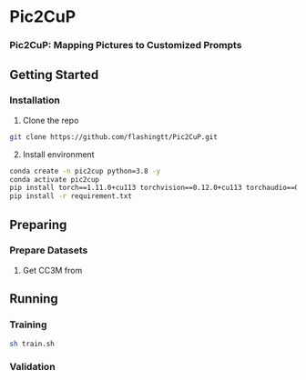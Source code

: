 # Pic2CuP

### Pic2CuP: Mapping Pictures to Customized Prompts

## Getting Started

### Installation

1. Clone the repo

```sh
git clone https://github.com/flashingtt/Pic2CuP.git
```

2. Install environment
```sh
conda create -n pic2cup python=3.8 -y
conda activate pic2cup
pip install torch==1.11.0+cu113 torchvision==0.12.0+cu113 torchaudio==0.11.0 --extra-index-url https://download.pytorch.org/whl/cu113
pip install -r requirement.txt
```

## Preparing

### Prepare Datasets

1. Get CC3M from 

## Running

### Training

```sh
sh train.sh
```

### Validation

